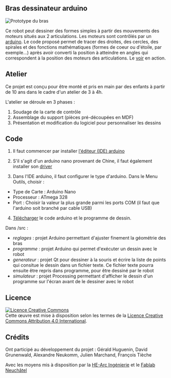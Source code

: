 ## Bras dessinateur arduino

![Prototype du bras](http://www.he-arc.ch/sites/www.he-arc.ch/files/ING/haute-ecole-arc-ingenierie-atelier-robot-dessinateur.jpg "Prototype du bras")

Ce robot peut dessiner des formes simples à partir des mouvements des moteurs situés aux 2 articulations. Les moteurs sont contrôlés par un [arduino](https://www.arduino.cc/). Le code proposé permet de tracer des droites, des cercles, des spirales et des fonctions mathématiques (formes de coeur ou d'étoile, par exemple...) après avoir converti la position à atteindre en angles qui correspondent à la position des moteurs des articulations. Le [voir](https://youtu.be/FAsezaFMFRI) en action.

## Atelier 

Ce projet est conçu pour être monté et pris en main par des enfants à partir de 10 ans dans le cadre d'un atelier de 3 à 4h.

L'atelier se déroule en 3 phases :

1. Soudage de la carte de contrôle 
2. Assemblage du support (pièces pré-découpées en MDF)
3. Présentation et modification du logiciel pour personnaliser les dessins

## Code 

1. Il faut commencer par installer [l'éditeur (IDE) arduino](https://www.arduino.cc/en/Main/Software)

2. S'il s'agit d'un arduino nano provenant de Chine, il faut également installer son [driver](https://github.com/HE-Arc/drawbot/blob/master/driver_arduino_china.zip)

3. Dans l'IDE arduino, il faut configurer le type d'arduino. Dans le Menu Outils, choisir :
* Type de Carte : Arduino Nano
* Processeur : ATmega 328
* Port : Choisir la valeur la plus grande parmi les ports COM (il faut que l'arduino soit branché par cable USB)

4. [Télécharger](https://github.com/HE-Arc/drawbot/releases) le code arduino et le programme de dessin.

Dans /src :

* *reglages* : projet Arduino permettant d'ajuster finement la géométrie des bras
* *programme* : projet Arduino qui permet d'exécuter un dessin avec le robot
* *generateur* : projet Qt pour dessiner à la souris et écrire la liste de points qui consitue le dessin dans un fichier texte. Ce fichier texte pourra ensuite être repris dans programme, pour être dessiné par le robot
* *simulateur* : projet Processing permettant d'afficher le dessin d'un programme sur l'écran avant de le dessiner avec le robot

## Licence

<a rel="license" href="http://creativecommons.org/licenses/by/4.0/"><img alt="Licence Creative Commons" style="border-width:0" src="https://i.creativecommons.org/l/by/4.0/88x31.png" /></a><br />Cette œuvre est mise à disposition selon les termes de la <a rel="license" href="http://creativecommons.org/licenses/by/4.0/">Licence Creative Commons Attribution 4.0 International</a>.

## Crédits

Ont participé au développement du projet : Gérald Huguenin, David Grunenwald, Alexandre Neukomm, Julien Marchand, François Tièche

Avec les moyens mis à disposition par la [HE-Arc Ingénierie](http://www.he-arc.ch/ingenierie) et le [Fablab Neuchâtel](http://fablab-neuch.ch/)
